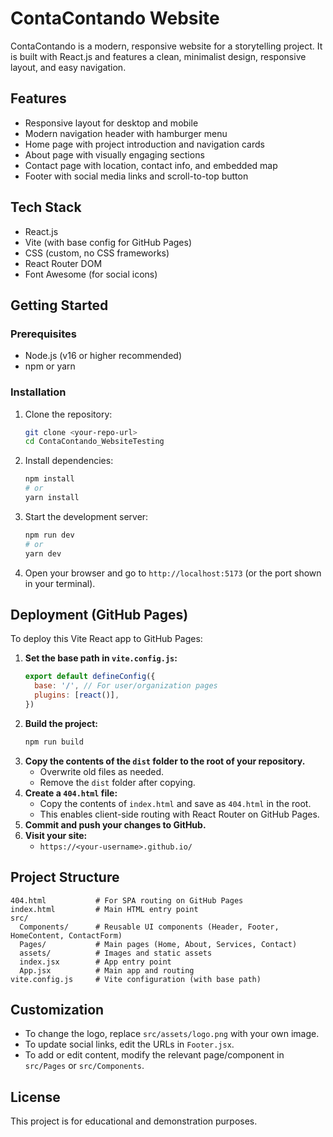 # ContaContando Website

ContaContando is a modern, responsive website for a storytelling project. It is built with React.js and features a clean, minimalist design, responsive layout, and easy navigation.

## Features
- Responsive layout for desktop and mobile
- Modern navigation header with hamburger menu
- Home page with project introduction and navigation cards
- About page with visually engaging sections
- Contact page with location, contact info, and embedded map
- Footer with social media links and scroll-to-top button

## Tech Stack
- React.js
- Vite (with base config for GitHub Pages)
- CSS (custom, no CSS frameworks)
- React Router DOM
- Font Awesome (for social icons)

## Getting Started

### Prerequisites
- Node.js (v16 or higher recommended)
- npm or yarn

### Installation
1. Clone the repository:
   ```bash
   git clone <your-repo-url>
   cd ContaContando_WebsiteTesting
   ```
2. Install dependencies:
   ```bash
   npm install
   # or
   yarn install
   ```
3. Start the development server:
   ```bash
   npm run dev
   # or
   yarn dev
   ```
4. Open your browser and go to `http://localhost:5173` (or the port shown in your terminal).

## Deployment (GitHub Pages)

To deploy this Vite React app to GitHub Pages:

1. **Set the base path in `vite.config.js`:**
   ```js
   export default defineConfig({
     base: '/', // For user/organization pages
     plugins: [react()],
   })
   ```
2. **Build the project:**
   ```bash
   npm run build
   ```
3. **Copy the contents of the `dist` folder to the root of your repository.**
   - Overwrite old files as needed.
   - Remove the `dist` folder after copying.
4. **Create a `404.html` file:**
   - Copy the contents of `index.html` and save as `404.html` in the root.
   - This enables client-side routing with React Router on GitHub Pages.
5. **Commit and push your changes to GitHub.**
6. **Visit your site:**
   - `https://<your-username>.github.io/`

## Project Structure
```
404.html           # For SPA routing on GitHub Pages
index.html         # Main HTML entry point
src/
  Components/      # Reusable UI components (Header, Footer, HomeContent, ContactForm)
  Pages/           # Main pages (Home, About, Services, Contact)
  assets/          # Images and static assets
  index.jsx        # App entry point
  App.jsx          # Main app and routing
vite.config.js     # Vite configuration (with base path)
```

## Customization
- To change the logo, replace `src/assets/logo.png` with your own image.
- To update social links, edit the URLs in `Footer.jsx`.
- To add or edit content, modify the relevant page/component in `src/Pages` or `src/Components`.

## License
This project is for educational and demonstration purposes.
